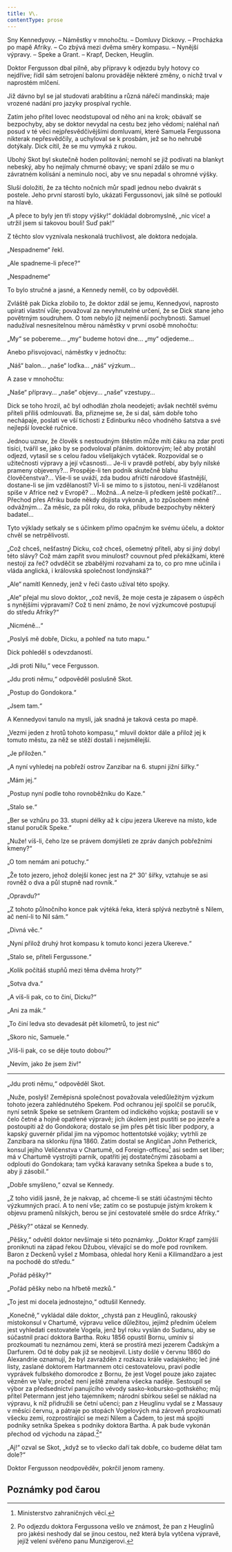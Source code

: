 ```yaml
---
title: V\.
contentType: prose
---
```


<section>

Sny Kennedyovy. – Náměstky v mnohočtu. – Domluvy Dickovy. – Procházka po mapě Afriky. – Co zbývá mezi dvěma směry kompasu. – Nynější výpravy. – Speke a Grant. – Krapf, Decken, Heuglin.

Doktor Fergusson dbal pilně, aby přípravy k odjezdu byly hotovy co nejdříve; řídil sám setrojení balonu prováděje některé změny, o nichž trval v naprostém mlčení.

Již dávno byl se jal studovati arabštinu a různá nářečí mandinská; maje vrozené nadání pro jazyky prospíval rychle.

Zatím jeho přítel lovec neodstupoval od něho ani na krok; obávalť se bezpochyby, aby se doktor nevydal na cestu bez jeho vědomí; naléhal naň posud v té věci nejpřesvědčivějšími domluvami, které Samuela Fergussona nikterak nepřesvědčily, a uchyloval se k prosbám, jež se ho nehrubě dotýkaly. Dick cítil, že se mu vymyká z rukou.

Ubohý Skot byl skutečně hoden politování; nemohl se již podívati na blankyt nebeský, aby ho nejímaly chmurné obavy; ve spaní zdálo se mu o závratném kolísání a neminulo noci, aby ve snu nepadal s ohromné výšky.

Sluší doložiti, že za těchto nočních můr spadl jednou nebo dvakrát s postele. Jeho první starostí bylo, ukázati Fergussonovi, jak silně se potloukl na hlavě.

„A přece to byly jen tři stopy výšky!“ dokládal dobromyslně, „nic více! a utržil jsem si takovou bouli! Suď pak!“

Z těchto slov vyznívala neskonalá truchlivost, ale doktora nedojala.

„Nespadneme“ řekl.

„Ale spadneme-li přece?“

„Nespadneme“

To bylo stručné a jasné, a Kennedy neměl, co by odpověděl.

Zvláště pak Dicka zlobilo to, že doktor zdál se jemu, Kennedyovi, naprosto upírati vlastní vůle; považoval za nevyhnutelné určení, že se Dick stane jeho povětrným soudruhem. O tom nebylo již nejmenší pochybnosti. Samuel nadužíval nesnesitelnou měrou náměstky v první osobě mnohočtu:

„My“ se pobereme… „my“ budeme hotovi dne… „my“ odjedeme…

Anebo přisvojovací, náměstky v jednočtu:

„Náš“ balon… „naše“ loďka… „náš“ výzkum…

A zase v mnohočtu:

„Naše“ přípravy… „naše“ objevy… „naše“ vzestupy…

Dick se toho hrozil, ač byl odhodlán zhola neodejeti; avšak nechtěl svému příteli příliš odmlouvati. Ba, přiznejme se, že si dal, sám dobře toho nechápaje, poslati ve vší tichosti z Edinburku něco vhodného šatstva a své nejlepší lovecké ručnice.

Jednou uznav, že člověk s nestoudným štěstím může míti čáku na zdar proti tisíci, tvářil se, jako by se podvoloval přáním. doktorovým; leč aby protáhl odjezd, vytasil se s celou řadou všelijakých vytáček. Rozpovídal se o užitečnosti výpravy a její včasnosti… Je-li v pravdě potřebí, aby byly nilské prameny objeveny?… Prospěje-li ten podnik skutečně blahu člověčenstva?… Vše-li se uváží, zda budou afričtí národové šťastnější, dostane-li se jim vzdělanosti? Ví-li se mimo to s jistotou, není-li vzdělanost spíše v Africe než v Evropě? … Možná…A nelze-li předkem ještě počkati?… Přechod přes Afriku bude někdy dojista vykonán, a to způsobem méně odvážným… Za měsíc, za půl roku, do roka, přibude bezpochyby některý badatel…

Tyto výklady setkaly se s účinkem přímo opačným ke svému účelu, a doktor chvěl se netrpělivostí.

„Což chceš, nešťastný Dicku, což chceš, ošemetný příteli, aby si jiný dobyl této slávy? Což mám zapřít svou minulost? couvnout před překážkami, které nestojí za řeč? odvděčit se zbabělými rozvahami za to, co pro mne učinila i vláda anglická, i královská společnost londýnská?“

„Ale“ namítl Kennedy, jenž v řeči často užíval této spojky.

„Ale“ přejal mu slovo doktor, „což nevíš, že moje cesta je zápasem o úspěch s nynějšími výpravami? Což ti není známo, že noví výzkumcové postupují do středu Afriky?“

„Nicméně…“

„Poslyš mě dobře, Dicku, a pohleď na tuto mapu.“

Dick pohleděl s odevzdaností.

„Jdi proti Nilu,“ vece Fergusson.

„Jdu proti němu,“ odpověděl poslušně Skot.

„Postup do Gondokora.“

„Jsem tam.“

A Kennedyovi tanulo na mysli, jak snadná je taková cesta po mapě.

„Vezmi jeden z hrotů tohoto kompasu,“ mluvil doktor dále a přilož jej k tomuto městu, za něž se stěží dostali i nejsmělejší.

„Je přiložen.“

„A nyní vyhledej na pobřeží ostrov Zanzibar na 6. stupni jižní šířky.“

„Mám jej.“

„Postup nyní podle toho rovnoběžníku do Kaze.“

„Stalo se.“

„Ber se vzhůru po 33. stupni délky až k cípu jezera Ukereve na místo, kde stanul poručík Speke.“

„Nuže! víš-li, čeho lze se právem domýšleti ze zpráv daných pobřežními kmeny?“

„O tom nemám ani potuchy.“

„Že toto jezero, jehož dolejší konec jest na 2° 30' šířky, vztahuje se asi rovněž o dva a půl stupně nad rovník.“

„Opravdu?“

„Z tohoto půlnočního konce pak výtéká řeka, která splývá nezbytně s Nilem, ač není-li to Nil sám.“

„Divná věc.“

„Nyní přilož druhý hrot kompasu k tomuto konci jezera Ukereve.“

„Stalo se, příteli Fergussone.“

„Kolik počítáš stupňů mezi těma dvěma hroty?“

„Sotva dva.“

„A víš-li pak, co to činí, Dicku?“

„Ani za mák.“

„To činí ledva sto devadesát pět kilometrů, to jest nic“

„Skoro nic, Samuele.“

„Víš-li pak, co se děje touto dobou?“

„Nevím, jako že jsem živ!“

* * *

„Jdu proti němu,“ odpověděl Skot.

„Nuže, poslyš! Zeměpisná společnost považovala veledůležitým výzkum tohoto jezera zahlédnutého Spekem. Pod ochranou její spolčil se poručík, nyní setník Speke se setníkem Grantem od indického vojska; postavili se v čelo četné a hojně opatřené výpravě; jich úkolem jest pustiti se po jezeře a postoupiti až do Gondokora; dostalo se jim přes pět tisíc liber podpory, a kapský guvernér přidal jim na výpomoc hottentotské vojáky; vytrhli ze Zanzibara na sklonku října 1860. Zatím dostal se Angličan John Petherick, konsul jejího Veličenstva v Chartumě, od Foreign-officeu[^15] asi sedm set liber; má v Chartumě vystrojiti parník, opatřiti jej dostatečnými zásobami a odplouti do Gondokara; tam vyčká karavany setníka Spekea a bude s to, aby ji zásobil.“

„Dobře smyšleno,“ ozval se Kennedy.

„Z toho vidíš jasně, že je nakvap, ač chceme-li se státi účastnými těchto výzkumných prací. A to není vše; zatím co se postupuje jistým krokem k objevu pramenů nilských, berou se jiní cestovatelé směle do srdce Afriky.“

„Pěšky?“ otázal se Kennedy.

„Pěšky,“ odvětil doktor nevšímaje si této poznámky. „Doktor Krapf zamýšlí proniknuti na západ řekou Džubou, vlévající se do moře pod rovníkem. Baron z Deckenů vyšel z Mombasa, ohledal hory Kenii a Kilimandžaro a jest na pochodě do středu.“

„Pořád pěšky?“

„Pořád pěšky nebo na hřbetě mezků.“

„To jest mi docela jednostejno,“ odtušil Kennedy.

„Konečně,“ vykládal dále doktor, „chystá pan z Heuglinů, rakouský místokonsul v Chartumě, výpravu velice důležitou, jejímž předním účelem jest vyhledati cestovatele Vogela, jenž byl roku vyslán do Sudanu, aby se súčastnil prací doktora Bartha. Roku 1856 opustil Bornu, umíniv si prozkoumati tu neznámou zemi, která se prostírá mezi jezerem Čadským a Darfurem. Od té doby pak již se neobjevil. Listy došlé v červnu 1860 do Alexandrie oznamují, že byl zavražděn z rozkazu krále vadajského; leč jiné listy, zaslané doktorem Hartmannem otci cestovatelovu, praví podle vyprávek fulbského domorodce z Bornu, že jest Vogel pouze jako zajatec vězněn ve Vaře; pročež není ještě zmařena všecka naděje. Sestoupil se výbor za předsednictví panujícího vévody sasko-kobursko-gothského; můj přítel Petermann jest jeho tajemníkem; národní sbírkou sešel se náklad na výpravu, k níž přidružili se četní učenci; pan z Heuglinu vydal se z Massauy v měsíci červnu, a pátraje po stopách Vogelových má zároveň prozkoumati všecku zemi, rozprostírající se mezi Nilem a Čadem, to jest má spojiti podniky setníka Spekea s podniky doktora Bartha. A pak bude vykonán přechod od východu na západ.[^16]“

„Aj!“ ozval se Skot, „když se to všecko daří tak dobře, co budeme dělat tam dole?“

Doktor Fergusson neodpověděv, pokrčil jenom rameny.

</section>

## Poznámky pod čarou

[^1]: Mincovna v Londýně.

[^2]: Asi 30.000 zl. r. m.

[^3]: Velitel menšího oddílu loďstva.

[^4]: Ve zprávách královské zeměpisné společnosti londýnské.

[^5]: Penny – anglický peníz v ceně asi 5 krejcarů r. m.

[^6]: Věrověštecký oznamovatel.

[^7]: Auld Reekie, přezdívka Edinburku.

[^8]: Asi pět stop osm palců.

[^9]: Hlavní nádraží.

[^10]: Blázinec v Londýně.

[^11]: Čti: seduič —řízky chleba s máslem proložené masem.

[^12]: 692 kilometrů.

[^13]: Rozumí se poledník anglický, procházející hvězdárnu greenwichskou.

[^14]: Správně: Tabora.

[^15]: Ministerstvo zahraničných věcí.

[^16]: Po odjezdu doktora Fergussona vešlo ve známost, že pan z Heuglinů pro jakési neshody dal se jinou cestou, než která byla vytčena výpravě, jejíž velení svěřeno panu Munzigerovi.

[^17]: Zoologická zahrada.

[^18]: Jižní předměstí londýnské.

[^19]: Anglický stříbrňák v ceně asi 3 našich korun.

[^20]: 1661 krychlových metrů.

[^21]: Tento rozměr není nijak neobyčejný: sestrojilť roku 1784 Montgolfier v Lyoně balon, jenž obsahoval 340.000 krychlových stop čili 20.000 krychlových metrův a unesl váhu 20 tun neb asi 20.000 kilogramů.

[^22]: Gallon rovná se asi 41/2 litru.

[^23]: Dělo s krátkou hlavní.

[^24]: Třetí měsíc v někdejším novofrancouzském kalendáři, ode dne 21. listopadu do 20. prosince.

[^25]: Čti: Džin — borovička.

[^26]: 10° stodílových. Plyny roztahují se o 1/267 svého objemu 1° stodílovým.

[^27]: Tak říkají negři krupobití.

[^28]: Asi pět centimetrů. Na sto metrů výšky činí klesnutí skoro centimetr.

[^29]: U znamená zemi v tamějším jazyku.

[^30]: Dle nejnovějších objevů v Africe.

[^31]: Zřídla nilská čili všeobecný přehled poříčí této řeky a jejího hlavního toku s dějinami nilských výzkumův od Th. dra. Charlesa Bekea.

[^32]: Vysoké hory na ostrově Martinice v Západní Indii.

[^33]: Lovec, střelec.

[^34]: 14° stodílných.

[^35]: Náčelník karavany.

[^36]: Silná skotská neb irská ječná kořalka.

[^37]: Guinea (čti giný)— bývalý angl. zlaťák v ceně asi 25 korun.

[^38]: Ňanza znamená jezero.

[^39]: Byzantský učenec považoval Neilos za jméno arithmetické. N značilo 50, E 5, I 10, L 30, O 70, S 200, což činí počet ročních dní.

[^40]: Pověst vypráví, že se třese, jakmile na ni vstoupí noha musulmanova.

[^41]: Mamutové stromy, druh amerických jedlí.

[^42]: Asi 13 a půl litru.

[^43]: 50 proc. stodílných.

[^44]: 70° stodílových.

[^45]: 45° stodílných.

[^46]: 60° stodílných.

[^47]: 69° stodílných.

[^48]: Méry.

[^49]: Úžlabí rokle.

[^50]: 100° stodílných.

[^51]: Od odjezdu doktorova došly z El Obeida od pana Munzingera, nového náčelníka výpravy, dopisy, z nichž na neštěstí vysvítá nade vší pochybnost smrt Vogelova.

[^52]: Široká zátoka, do níž ústí řeka Forth.

[^53]: Sto dvacet korun.

[^54]: Poledník pařížský.

[^55]: Možná, že doktor Fergusson jsa Angličan nadsazuje; nicméně dlužno uznati, že René Caillié netěší se ve Francii mezi cestovateli slávě hodné jeho obětovosti a odvahy.

[^56]: 100° stodílných.

[^57]: Dick a Joe značí zdrobněle Richarda a Josefa.
